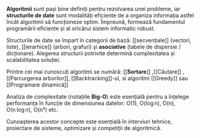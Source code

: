 

**Algoritmii** sunt pași bine definiți pentru rezolvarea unei probleme, iar **structurile de date** sunt modalități eficiente de a organiza informația astfel încât algoritmii să funcționeze optim. Împreună, formează fundamentul programării eficiente și al oricărui sistem informatic robust.

Structurile de date se împart în categorii de bază: [[secvențiale]] (vectori, liste), [[ierarhice]] (arbori, grafuri) și **asociative** (tabele de dispersie / dicționare). Alegerea structurii potrivite determină complexitatea și scalabilitatea soluției.

Printre cei mai cunoscuți algoritmi se numără: [[**Sortare**]] ,[[Căutare]] , [[Parcurgerea arborilor]], [[Backtracking]]-ul, si algoritmi [[Greedy]] sau [[Programare dinamică]]

Analiza de complexitate (notațiile **Big-O**) este esențială pentru a înțelege performanța în funcție de dimensiunea datelor: O(1), O(log n), O(n), O(n log n), O(n²) etc.

Cunoașterea acestor concepte este esențială în interviuri tehnice, proiectare de sisteme, optimizare și competiții de algoritmică.